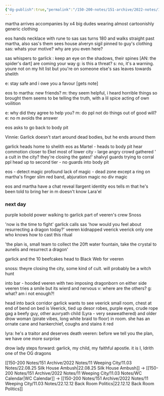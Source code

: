 ```yaml
---
{"dg-publish":true,"permalink":"/150-200-notes/151-archive/2022-notes/11-weeping-city/11-03-notes/22-10-21-secret-identities-galore/"}
---
```



martha arrives
accompanies by x4 big dudes
wearing almost cartoonishly generic clothing

eos hands necklace with rune to sas
sas turns 180 and walks straight past martha, also sas's them
sees house alveryn sigil pinned to guy's clothing
sas: whats your motive? why are you even here?

sas whispers to garlick : keep an eye on the shadows, their spines [AN: the spider's dart] are coming your way
g: is this a threat?
s: no, it's a warning. youre not on my hit list but you're on someone else's
sas leaves towards shelith

e: stay safe and i owe you a favour
[gets note]

eos to martha: new friends?
m: they seem helpful, i heard horrible things so brought them
seems to be telling the truth, with a lil spice
acting of own voilition

e: why did they agree to help you?
m: do ppl not do things out of good will?
e: no
m avoids the answer

eos asks to go back to body pit

Vinnie: Garlick doesn't start around dead bodies, but he ends around them

garlick heads home to shelith
eos as Martel - heads to body pit
hear commotion closer to Ekel
most of lower city - large angry crowd gathered
' a cult in the city? they're closing the gates!' 
shalvyl guards trying to corral ppl
head up to second tier - no guards
into body pit

eos - detect magic
profound lack of magic - dead zone except a ring on martha's finger
slim red band, abjuration magic
no div magic

eos and martha have a chat
reveal llargent identity
eos tells m that he's been told to bring her in
m doesn't know Lara'el

### next day

purple kobold power walking to garlick
part of veeren's crew
Snoss

'now is the time to fight'
garlick calls sas
'how would you feel about resurrecting a dragon today?'
veeren kidnapped veerick
veerick only one who knows how to cast this ritual

'the plan is, small team to collect the 20ft water fountain, take the crystal to aunelis and resurrect a dragon'

garlick and the 10 beefcakes head to Black Web for veeren

snoss: theyre closing the city, some kind of cult. will probably be a witch hunt

into bar - hooded veeren with two imposing dragonborn on either side
veeren tries a smile but its wierd and nervous
v: where are the others?
g: what? am i not enough?!

head into back corridor
garlick wants to see veerick
small room, chest at end of bend
on bed is Veerick, tied up
desor robes, purple eyes, crude rope gag
a beefy guy, other auvryath child (Lyra - very seaweathered) and older drow woman (pirate vibes, long white braid to floor) in room.
she has an ornate cane and hankerchief, coughs and stains it red

lyra: he's a traitor and deserves death
veeren: before we tell you the plan, we have one more surprise

drow lady steps forward: garlick, my child, my faithful apostle. it is I, Idrith
one of the OG dragons




[[150-200 Notes/151 Archive/2022 Notes/11 Weeping City/11.03 Notes/22.08.25 Silk House Ambush\|22.08.25 Silk House Ambush]] -> [[150-200 Notes/151 Archive/2022 Notes/11 Weeping City/11.03 Notes/WC Calendar\|WC Calendar]] -> [[150-200 Notes/151 Archive/2022 Notes/11 Weeping City/11.03 Notes/22.12.12 Back Room Politics\|22.12.12 Back Room Politics]]